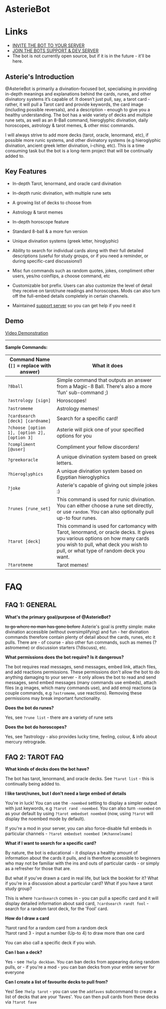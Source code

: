 # AsterieBot

# Links

* [INVITE THE BOT TO YOUR SERVER](https://discord.com/api/oauth2/authorize?client_id=795063486988156958&permissions=2147609664&scope=bot)
* [JOIN THE BOTS SUPPORT & DEV SERVER](https://discord.gg/hq8VPdjFPb)
* The bot is not currently open source, but if it is in the future - it'll be here.

## **Asterie's Introduction**

@AsterieBot is primarily a divination-focused bot, specialising in providing in-depth meanings and explanations behind the cards, runes, and other divinatory systems it’s capable of. It doesn’t just pull, say, a tarot card - rather, it will pull a Tarot card and provide keywords, the card image (including possible reversals), and a description - enough to give you a healthy understanding. The bot has a wide variety of decks and multiple rune sets, as well as an 8-Ball command, hieroglyphic divination, daily horoscopes, astrology & tarot memes, & other misc commands.

I will always strive to add more decks (tarot, oracle, lenormand, etc), if possible more runic systems, and other divinatory systems (e.g hieroglyphic divination, ancient greek letter divination, i-ching, etc). This is a time consuming task but the bot is a long-term project that will be continually added to.

## **Key Features**

* In-depth Tarot, lenormand, and oracle card divination
* In-depth runic divination, with multiple rune sets
* A growing list of decks to choose from
* Astrology & tarot memes
* In-depth horoscope feature
* Standard 8-ball & a more fun version
* Unique divination systems (greek letter, hiroglyphic)
* Ability to search for individual cards along with their full detailed descriptions (useful for study groups, or if you need a reminder, or during specific-card discussions!)
* Misc fun commands such as random quotes, jokes, compliment other users, yes/no coinflips, a choose command, etc


* Customizable bot prefix. Users can also customize the level of detail they receive on tarot/rune readings and horoscopes. Mods can also turn off the full-embed details completely in certain channels.
* Maintained [support server](https://discord.gg/hq8VPdjFPb) so you can get help if you need it


## **Demo**

[Video Demonstration](https://vimeo.com/537121128)

---
**Sample Commands:**

Command Name (`[]` = replace with answer) | What it does
-----------------------------------------|------------
`?8ball` | Simple command that outputs an answer from a Magic-8 Ball. There's also a more 'fun' sub-command ;)
`?astrology [sign]` | Horoscopes!
`?astromeme` | Astrology memes!
`?cardsearch [deck] [cardname]` | Search for a specific card!
`?choose [option 1], [option 2], [option 3]` | Asterie will pick one of your specified options for you
`?compliment [@user]` | Compliment your fellow discorders!
`?greekoracle` | A unique divination system based on greek letters.
`?hieroglyphics` | A unique divination system based on Egyptian hieroglyphics
`?joke` | Asterie's capable of giving out simple jokes :)
`?runes [rune_set]` | This command is used for runic divination. You can either choose a rune set directly, or use `random`. You can also optionally pull up-to four runes.
`?tarot [deck]` | This command is used for cartomancy with Tarot, lenormand, or oracle decks. It gives you various options on how many cards you wish to pull, what deck you wish to pull, or what type of random deck you want.
`?tarotmeme` | Tarot memes!

# FAQ

## FAQ 1: GENERAL

**What's the primary goal/purpose of @AsterieBot?**

~~to go where no man has gone before~~ Asterie's goal is pretty simple: make divination accessible (without oversimplifying) and fun  - her divination commands therefore contain plenty of detail about the cards, runes, etc it pulls. There are - of course - also other fun commands, such as memes (?astromeme) or discussion starters (?discuss), etc.

**What permissions does the bot require? Is it dangerous?**

The bot requires read messages, send messages, embed link, attach files, and add reactions permissions. These permissions don't allow the bot to do anything damaging to your server - it only allows the bot to read and send messages, send embed messages (many commands use embeds), attach files (e.g images, which many commands use), and add emoji reactions (a couple commands, e.g `?astromeme`, use reactions). Removing these permissions may break important functionality.

**Does the bot do runes?**

Yes, see `?rune list` - there are a variety of rune sets

**Does the bot do horoscopes?**

Yes, see ?astrology - also provides lucky time, feeling, colour, & info about mercury retrograde.

## FAQ 2: TAROT FAQ

**What kinds of decks does the bot have?**

The bot has tarot, lenormand, and oracle decks. See `?tarot list` - this is continually being added to.

**I like tarot/runes, but I don't need a large embed of details**

You're in luck!  You can use the `-noembed` setting to display a simpler output with just keywords, e.g `?tarot rand -noembed`. You can also turn `-noembed` on as your default by using `?tarot embedset noembed` (now, using `?tarot` will display the noembed mode by default).

If you're a mod in your server, you can also force-disable full embeds in particular channels - `?tarot embedset noembed [#channelname]`

**What if I want to search for a specific card?**

By nature, the bot is educational  - it displays a healthy amount of information about the cards it pulls, and is therefore accessible to beginners who may not be familiar with the ins and outs of particular cards - or simply as a refresher for those that are.

But what if you've drawn a card in real life, but lack the booklet for it? What if you're in a discussion about a particular card? What if you have a tarot study group?

This is where `?cardsearch` comes in - you can pull a specific card and it will display detailed information about said card, `?cardsearch randt fool` - search for a random tarot deck, for the 'Fool' card.

**How do I draw a card**

?tarot rand for a random card from a random deck  
?tarot rand 3 - input a number (Up-to 4) to draw more than one card

You can also call a specific deck if you wish.

**Can I ban a deck?**

Yes - see `?help deckban`. You can ban decks from appearing during random pulls, or - if you're a mod - you can ban decks from your entire server for everyone

**Can I create a list of favourite decks to pull from?**

Yes! See `?help tarot` - you can use the `addfaves` subcommand to create a list of decks that are your 'faves'. You can then pull cards from these decks via `?tarot fave`
